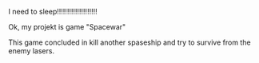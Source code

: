 I need to sleep!!!!!!!!!!!!!!!!!!!!

Ok, my projekt is game "Spacewar"

This game concluded in kill another spaseship and try to survive from the enemy lasers.
